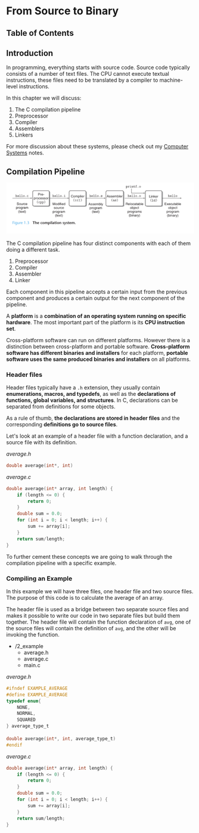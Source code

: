 # From Source to Binary

## Table of Contents

## Introduction

In programming, everything starts with source code. Source code typically consists of a number of text files. The CPU cannot execute textual instructions, these files need to be translated by a compiler to machine-level instructions.

In this chapter we will discuss:
1. The C compilation pipeline
2. Preprocessor
3. Compiler
4. Assemblers
5. Linkers

For more discussion about these systems, please check out my [Computer Systems](https://github.com/lkrych/encylopedia_lelandica/tree/main/notes/computer_systems) notes. 

## Compilation Pipeline

<img src="image/2_compilation_pipeline.png">

The C compilation pipeline has four distinct components with each of them doing a different task.

1. Preprocessor
2. Compiler
3. Assembler
4. Linker

Each component in this pipeline accepts a certain input from the previous component and produces a certain output for the next component of the pipeline.

A **platform** is a **combination of an operating system running on specific hardware**. The most important part of the platform is its **CPU instruction set**. 

Cross-platform software can run on different platforms. However there is a distinction between cross-platform and portable software. **Cross-platform software has different binaries and installers** for each platform, **portable software uses the same produced binaries and installers** on all platforms.

### Header files

Header files typically have a `.h` extension, they usually contain **enumerations, macros, and typedefs**, as well as the **declarations of functions, global variables, and structures**. In C, declarations can be separated from definitions for some objects.

As a rule of thumb, **the declarations are stored in header files** and the corresponding **definitions go to source files**.

Let's look at an example of a header file with a function declaration, and a source file with its definition.

*average.h*
```c
double average(int*, int)
```
*average.c*
```c
double average(int* array, int length) {
    if (length <= 0) {
        return 0;
    }
    double sum = 0.0;
    for (int i = 0; i < length; i++) {
        sum += array[i];
    }
    return sum/length;
}
```

To further cement these concepts we are going to walk through the compilation pipeline with a specific example.

### Compiling an Example

In this example we will have three files, one header file and two source files. The purpose of this code is to calculate the average of an array.

The header file is used as a bridge between two separate source files and makes it possible to write our code in two separate files but build them together. The header file will contain the function declaration of `avg`, one of the source files will contain the definition of `avg`, and the other will be invoking the function.

- /2_example
    - average.h
    - average.c
    - main.c

*average.h*
```c
#ifndef EXAMPLE_AVERAGE
#define EXAMPLE_AVERAGE 
typedef enum{
    NONE,
    NORMAL,
    SQUARED
} average_type_t

double average(int*, int, average_type_t)
#endif
```
*average.c*
```c
double average(int* array, int length) {
    if (length <= 0) {
        return 0;
    }
    double sum = 0.0;
    for (int i = 0; i < length; i++) {
        sum += array[i];
    }
    return sum/length;
}
```
